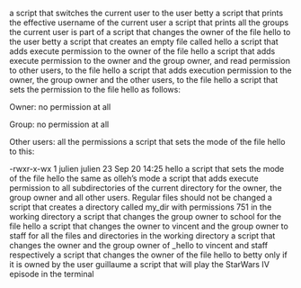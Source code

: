 a script that switches the current user to the user betty
a script that prints the effective username of the current user
a script that prints all the groups the current user is part of
a script that changes the owner of the file hello to the user betty
a script that creates an empty file called hello
a script that adds execute permission to the owner of the file hello
a script that adds execute permission to the owner and the group owner, and read permission to other users, to the file hello
a script that adds execution permission to the owner, the group owner and the other users, to the file hello
a script that sets the permission to the file hello as follows:



Owner: no permission at all

Group: no permission at all

Other users: all the permissions
a script that sets the mode of the file hello to this:



-rwxr-x-wx 1 julien julien 23 Sep 20 14:25 hello
 a script that sets the mode of the file hello the same as olleh’s mode
 a script that adds execute permission to all subdirectories of the current directory for the owner, the group owner and all other users. Regular files should not be changed
a script that creates a directory called my_dir with permissions 751 in the working directory
a script that changes the group owner to school for the file hello
 a script that changes the owner to vincent and the group owner to staff for all the files and directories in the working directory
 a script that changes the owner and the group owner of _hello to vincent and staff respectively
 a script that changes the owner of the file hello to betty only if it is owned by the user guillaume
 a script that will play the StarWars IV episode in the terminal
